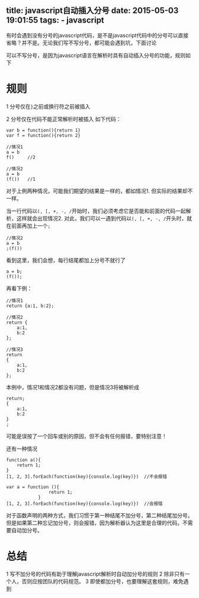 title: javascript自动插入分号
date: 2015-05-03 19:01:55
tags:
    - javascript
---

有时会遇到没有分号的javascript代码，是不是javascript代码中的分号可以直接省略？并不是。无论我们写不写分号，都可能会遇到坑，下面讨论

可以不写分号，是因为javascript语言在解析时具有自动插入分号的功能，规则如下

# 规则

1 分号仅在``}``之前或换行符之前被插入

2 分号仅在代码不能正常解析时被插入
如下代码：
```
var b = function(){return 1}
var f = function(){return 2}

//情况1
a = b
f()     //2

//情况2
a = b
(f())   //1
```
对于上例两种情况，可能我们期望的结果是一样的，都如情况1. 但实际的结果却不一样。

当一行代码以``(, [, +, -, /``开始时，我们必须考虑它是否能和前面的代码一起解析，这样就会出现情况2. 对此，我们可以一遇到代码以``(, [, +, -, /``开头时，就在前面再加上一个``;``
```
//情况2
a = b
;(f())  
```

看到这里，我们会想，每行结尾都加上分号不就行了
```
a = b;
(f());
```

再看下例：
```
//情况1
return {a:1, b:2};

//情况2
return {
    a:1, 
    b:2
};

//情况3
return 
{
    a:1, 
    b:2
};
```
本例中，情况1和情况2都没有问题，但是情况3将被解析成
```
return;
{
    a:1, 
    b:2
}
;
```
可能是误按了一个回车或别的原因，但不会有任何报错，要特别注意！

还有一种情况
```
function a(){
    return 1;
}
[1, 2, 3].forEach(function(key){console.log(key)})  //不会报错

var a = function (){
                return 1;
            }
[1, 2, 3].forEach(function(key){console.log(key)})  //会报错
```
对于函数声明的两种方式，我们习惯于第一种结尾不加分号，第二种结尾加分号。但是如果第二种忘记加分号，则会报错，因为解析器认为这里是合理的代码，不需要自动加分号。

# 总结
1 写不加分号的代码有助于理解javascript解析时自动加分号的规则
2 除非只有一个人，否则应按团队的代码规范。
3 即使都加分号，也要理解这套规则，难免遇到